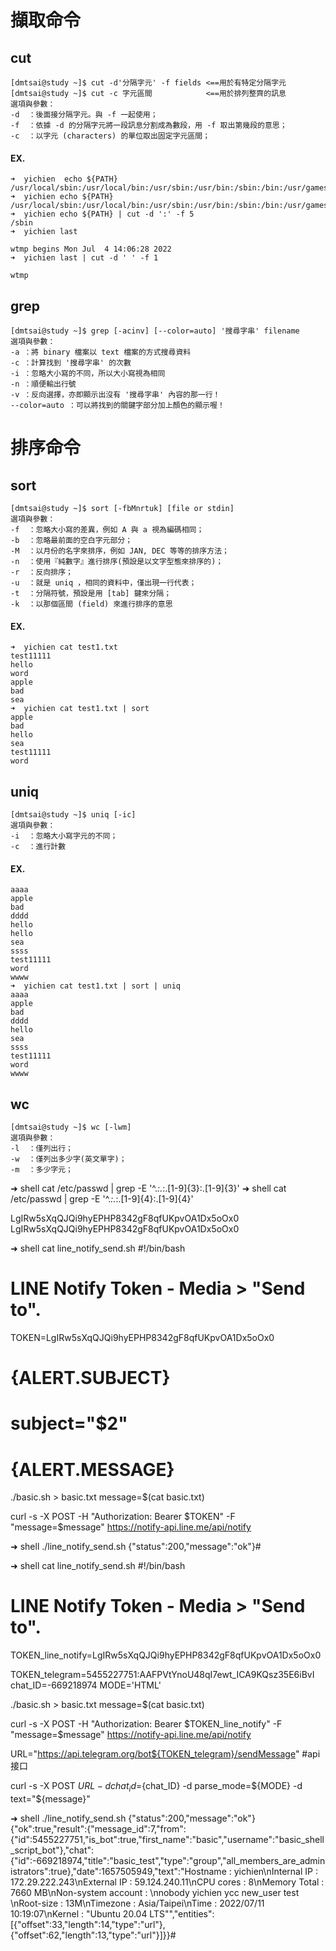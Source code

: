 # 擷取命令
## cut
```
[dmtsai@study ~]$ cut -d'分隔字元' -f fields <==用於有特定分隔字元
[dmtsai@study ~]$ cut -c 字元區間            <==用於排列整齊的訊息
選項與參數：
-d  ：後面接分隔字元。與 -f 一起使用；
-f  ：依據 -d 的分隔字元將一段訊息分割成為數段，用 -f 取出第幾段的意思；
-c  ：以字元 (characters) 的單位取出固定字元區間；
```
#### EX.
```
➜  yichien  echo ${PATH}
/usr/local/sbin:/usr/local/bin:/usr/sbin:/usr/bin:/sbin:/bin:/usr/games:/usr/local/games:/snap/bin
➜  yichien echo ${PATH}
/usr/local/sbin:/usr/local/bin:/usr/sbin:/usr/bin:/sbin:/bin:/usr/games:/usr/local/games:/snap/bin
➜  yichien echo ${PATH} | cut -d ':' -f 5
/sbin
➜  yichien last

wtmp begins Mon Jul  4 14:06:28 2022
➜  yichien last | cut -d ' ' -f 1

wtmp
```

## grep
```
[dmtsai@study ~]$ grep [-acinv] [--color=auto] '搜尋字串' filename
選項與參數：
-a ：將 binary 檔案以 text 檔案的方式搜尋資料
-c ：計算找到 '搜尋字串' 的次數
-i ：忽略大小寫的不同，所以大小寫視為相同
-n ：順便輸出行號
-v ：反向選擇，亦即顯示出沒有 '搜尋字串' 內容的那一行！
--color=auto ：可以將找到的關鍵字部分加上顏色的顯示喔！
```

# 排序命令
## sort
```
[dmtsai@study ~]$ sort [-fbMnrtuk] [file or stdin]
選項與參數：
-f  ：忽略大小寫的差異，例如 A 與 a 視為編碼相同；
-b  ：忽略最前面的空白字元部分；
-M  ：以月份的名字來排序，例如 JAN, DEC 等等的排序方法；
-n  ：使用『純數字』進行排序(預設是以文字型態來排序的)；
-r  ：反向排序；
-u  ：就是 uniq ，相同的資料中，僅出現一行代表；
-t  ：分隔符號，預設是用 [tab] 鍵來分隔；
-k  ：以那個區間 (field) 來進行排序的意思
```
#### EX.
```
➜  yichien cat test1.txt
test11111
hello
word
apple
bad
sea
➜  yichien cat test1.txt | sort
apple
bad
hello
sea
test11111
word
```

## uniq
```
[dmtsai@study ~]$ uniq [-ic]
選項與參數：
-i  ：忽略大小寫字元的不同；
-c  ：進行計數
```
#### EX.
```➜  yichien cat test1.txt | sort
aaaa
apple
bad
dddd
hello
hello
sea
ssss
test11111
word
wwww
➜  yichien cat test1.txt | sort | uniq
aaaa
apple
bad
dddd
hello
sea
ssss
test11111
word
wwww
```

## wc
```
[dmtsai@study ~]$ wc [-lwm]
選項與參數：
-l  ：僅列出行；
-w  ：僅列出多少字(英文單字)；
-m  ：多少字元；
```




➜  shell cat /etc/passwd | grep -E '^.*:.*:.[1-9]{3}:.[1-9]{3}'
➜  shell cat /etc/passwd | grep -E '^.*:.*:.[1-9]{4}:.[1-9]{4}'



LgIRw5sXqQJQi9hyEPHP8342gF8qfUKpvOA1Dx5oOx0
LgIRw5sXqQJQi9hyEPHP8342gF8qfUKpvOA1Dx5oOx0



➜  shell cat line_notify_send.sh
#!/bin/bash
# LINE Notify Token - Media > "Send to".
TOKEN=LgIRw5sXqQJQi9hyEPHP8342gF8qfUKpvOA1Dx5oOx0

# {ALERT.SUBJECT}
# subject="$2"

# {ALERT.MESSAGE}
./basic.sh > basic.txt
message=$(cat basic.txt)

curl -s -X POST -H "Authorization: Bearer $TOKEN" -F "message=$message" https://notify-api.line.me/api/notify


➜  shell ./line_notify_send.sh
{"status":200,"message":"ok"}#



➜  shell cat line_notify_send.sh
#!/bin/bash
# LINE Notify Token - Media > "Send to".
TOKEN_line_notify=LgIRw5sXqQJQi9hyEPHP8342gF8qfUKpvOA1Dx5oOx0

TOKEN_telegram=5455227751:AAFPVtYnoU48qI7ewt_ICA9KQsz35E6iBvI
chat_ID=-669218974
MODE='HTML'

./basic.sh > basic.txt
message=$(cat basic.txt)

curl -s -X POST -H "Authorization: Bearer $TOKEN_line_notify" -F "message=$message" https://notify-api.line.me/api/notify

URL="https://api.telegram.org/bot${TOKEN_telegram}/sendMessage"         #api接口

curl -s -X POST $URL -d chat_id=${chat_ID}  -d parse_mode=${MODE} -d text="${message}"


➜  shell ./line_notify_send.sh
{"status":200,"message":"ok"}{"ok":true,"result":{"message_id":7,"from":{"id":5455227751,"is_bot":true,"first_name":"basic","username":"basic_shell_script_bot"},"chat":{"id":-669218974,"title":"basic_test","type":"group","all_members_are_administrators":true},"date":1657505949,"text":"Hostname : yichien\nInternal IP : 172.29.222.243\nExternal IP : 59.124.240.11\nCPU cores :  8\nMemory Total : 7660 MB\nNon-system account : \nnobody  yichien  ycc  new_user  test  \nRoot-size : 13M\nTimezone : Asia/Taipei\nTime : 2022/07/11 10:19:07\nKernel : \"Ubuntu 20.04 LTS\"","entities":[{"offset":33,"length":14,"type":"url"},{"offset":62,"length":13,"type":"url"}]}}#